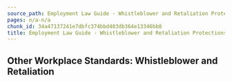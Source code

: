 ```yaml
---
source_path: Employment Law Guide - Whistleblower and Retaliation Protections.md
pages: n/a-n/a
chunk_id: 34a47137241e7dbfc374bbd403db364e13346bb8
title: Employment Law Guide - Whistleblower and Retaliation Protections
---
```

## Other Workplace Standards: Whistleblower and Retaliation

